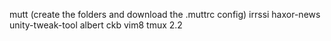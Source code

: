 mutt (create the folders and download the .muttrc config)
irrssi
haxor-news
unity-tweak-tool
albert
ckb
vim8
tmux 2.2

